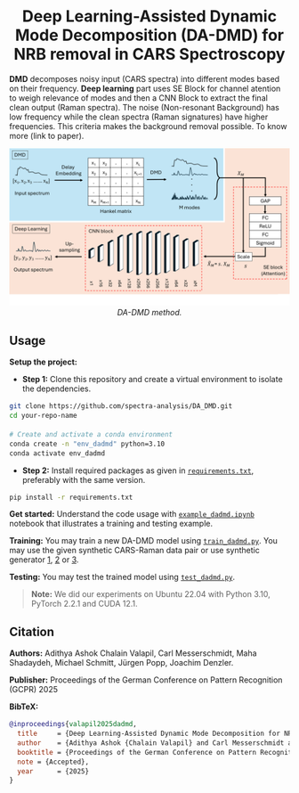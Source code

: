 <div align="center">

# **Deep Learning-Assisted Dynamic Mode Decomposition (DA-DMD) for NRB removal in CARS Spectroscopy**
</div>

**DMD** decomposes noisy input (CARS spectra) into different modes based on their frequency. **Deep learning** part uses SE Block for channel atention to weigh relevance of modes and then a CNN Block to extract the final clean output (Raman spectra). The noise (Non-resonant Background) has low frequency while the clean spectra (Raman signatures) have higher frequencies. This criteria makes the background removal possible. To know more (link to paper). 

<p align="center">
  <img src="images/Methods.png" width="800" alt="DA-DMD method">
  <br>
  <em>DA-DMD method.</em>
</p>

## Usage

**Setup the project:**

* **Step 1:** Clone this repository and create a virtual environment to isolate the dependencies.
   
```bash
git clone https://github.com/spectra-analysis/DA_DMD.git
cd your-repo-name

# Create and activate a conda environment
conda create -n "env_dadmd" python=3.10
conda activate env_dadmd
```
* **Step 2:** Install required packages as given in [`requirements.txt`](./requirements.txt), preferably with the same version.
  
```bash
pip install -r requirements.txt
```


**Get started:** Understand the code usage with [`example_dadmd.ipynb`](./example_dadmd.ipynb) notebook that illustrates a training and testing example.

**Training:** You may train a new DA-DMD model using [`train_dadmd.py`](./train_dadmd.py). You may use the given synthetic CARS-Raman data pair or use synthetic generator [1](https://github.com/crimson-project-eu/NRB_removal/blob/main/synthetic-data-generator.py), [2](https://github.com/Junjuri/LUT/blob/main/RSS_Advances_CNN_to_train_with_different_NRBs.py) or [3](https://github.com/Valensicv/Specnet/blob/master/Specnet_Published.ipynb).

**Testing:** You may test the trained model using [`test_dadmd.py`](./test_dadmd.py). 

>**Note:** We did our experiments on Ubuntu 22.04 with Python 3.10, PyTorch 2.2.1 and CUDA 12.1.

## Citation
**Authors:** Adithya Ashok Chalain Valapil, Carl Messerschmidt, Maha Shadaydeh, Michael Schmitt, Jürgen Popp, Joachim Denzler.

**Publisher:** Proceedings of the German Conference on Pattern Recognition (GCPR) 2025

**BibTeX:**

```bibtex
@inproceedings{valapil2025dadmd,
  title     = {Deep Learning-Assisted Dynamic Mode Decomposition for NRB removal in CARS Spectroscopy},
  author    = {Adithya Ashok {Chalain Valapil} and Carl Messerschmidt and Maha Shadaydeh and Michael Schmitt and Jürgen Popp and Joachim Denzler},
  booktitle = {Proceedings of the German Conference on Pattern Recognition (GCPR)},
  note = {Accepted},
  year      = {2025}
}
```
